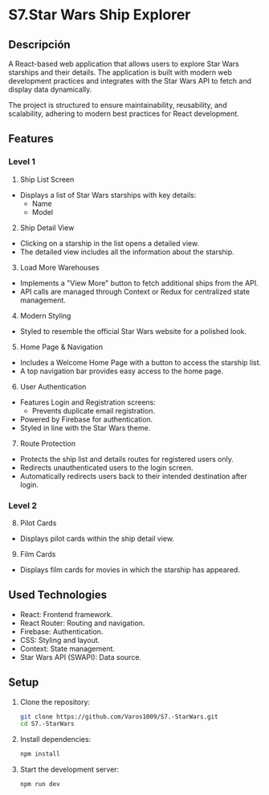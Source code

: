 # S7.Star Wars Ship Explorer

## Descripción

A React-based web application that allows users to explore Star Wars starships and their details. The application is built with modern web development practices and integrates with the Star Wars API to fetch and display data dynamically.

The project is structured to ensure maintainability, reusability, and scalability, adhering to modern best practices for React development.

## Features

### Level 1

1. Ship List Screen

- Displays a list of Star Wars starships with key details:
   - Name
   - Model

2. Ship Detail View

- Clicking on a starship in the list opens a detailed view.
- The detailed view includes all the information about the starship.

3. Load More Warehouses

- Implements a "View More" button to fetch additional ships from the API.
- API calls are managed through Context or Redux for centralized state management.

4. Modern Styling

- Styled to resemble the official Star Wars website for a polished look.

5. Home Page & Navigation

- Includes a Welcome Home Page with a button to access the starship list.
- A top navigation bar provides easy access to the home page.

6. User Authentication

- Features Login and Registration screens:
  - Prevents duplicate email registration.
- Powered by Firebase for authentication.
- Styled in line with the Star Wars theme.

7.  Route Protection

- Protects the ship list and details routes for registered users only.
- Redirects unauthenticated users to the login screen.
- Automatically redirects users back to their intended destination after login.

### Level 2

8. Pilot Cards

- Displays pilot cards within the ship detail view.

9. Film Cards

- Displays film cards for movies in which the starship has appeared.



##  Used Technologies

- React: Frontend framework.
- React Router: Routing and navigation.
- Firebase: Authentication.
- CSS: Styling and layout.
- Context: State management.
- Star Wars API (SWAPI): Data source.




## Setup

1. Clone the repository:

   ```bash
   git clone https://github.com/Varos1009/S7.-StarWars.git
   cd S7.-StarWars

2. Install dependencies:

   ```bash
   npm install

3. Start the development server:

   ```bash
   npm run dev
